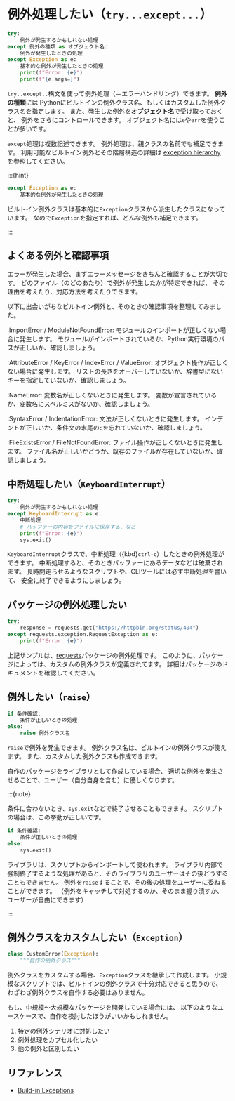 # 例外処理したい（`try...except...`）

```python
try:
    例外が発生するかもしれない処理
except 例外の種類 as オブジェクト名:
    例外が発生したときの処理
except Exception as e:
    基本的な例外が発生したときの処理
    print(f"Error: {e}")
    print(f"{e.args=}")
```

``try..except..``構文を使って例外処理（＝エラーハンドリング）できます。
**例外の種類**には
Pythonにビルトインの例外クラス名、もしくはカスタムした例外クラス名を指定します。
また、発生した例外を**オブジェクト名**で受け取っておくと、
例外をさらにコントロールできます。
オブジェクト名には`e`や`err`を使うことが多いです。

`except`処理は複数記述できます。
例外処理は、親クラスの名前でも補足できます。
利用可能なビルトイン例外とその階層構造の詳細は
[exception hierarchy](https://docs.python.org/3/library/exceptions.html#exception-hierarchy)
を参照してください。

:::{hint}

```python
except Exception as e:
    基本的な例外が発生したときの処理
```

ビルトイン例外クラスは基本的に`Exception`クラスから派生したクラスになっています。
なので`Exception`を指定すれば、どんな例外も補足できます。

:::

## よくある例外と確認事項

エラーが発生した場合、まずエラーメッセージをきちんと確認することが大切です。
どのファイル（のどのあたり）で例外が発生したかが特定できれば、
その理由を考えたり、対応方法を考えたりできます。

以下に出会いがちなビルトイン例外と、そのときの確認事項を整理してみました。

:ImportError / ModuleNotFoundError:
モジュールのインポートが正しくない場合に発生します。
モジュールがインポートされているか、Python実行環境のパスが正しいか、確認しましょう。

:AttributeError / KeyError / IndexError / ValueError:
オブジェクト操作が正しくない場合に発生します。
リストの長さをオーバーしていないか、辞書型にないキーを指定していないか、確認しましょう。

:NameError:
変数名が正しくないときに発生します。
変数が宣言されているか、変数名にスペルミスがないか、確認しましょう。

:SyntaxError / IndentationError:
文法が正しくないときに発生します。
インデントが正しいか、条件文の末尾の`:`を忘れていないか、確認しましょう。

:FileExistsError / FileNotFoundError:
ファイル操作が正しくないときに発生します。
ファイル名が正しいかどうか、既存のファイルが存在していないか、確認しましょう。

## 中断処理したい（`KeyboardInterrupt`）

```python
try:
    例外が発生するかもしれない処理
except KeyboardInterrupt as e:
    中断処理
    # バッファーの内容をファイルに保存する、など
    print(f"Error: {e}")
    sys.exit()
```

`KeyboardInterrupt`クラスで、中断処理（{kbd}`ctrl-c`）したときの例外処理ができます。
中断処理すると、そのときバッファーにあるデータなどは破棄されます。
長時間走らせるようなスクリプトや、CLIツールには必ず中断処理を書いて、
安全に終了できるようにしましょう。

## パッケージの例外処理したい

```python
try:
    response = requests.get("https://httpbin.org/status/404")
except requests.exception.RequestException as e:
    print(f"Error: {e}")
```

上記サンプルは、[requests](./python-requests.md)パッケージの例外処理です。
このように、パッケージによっては、カスタムの例外クラスが定義されてます。
詳細はパッケージのドキュメントを確認してください。

## 例外したい（`raise`）

```python
if 条件確認:
    条件が正しいときの処理
else:
    raise 例外クラス名
```

`raise`で例外を発生できます。
例外クラス名は、ビルトインの例外クラスが使えます。
また、カスタムした例外クラスも作成できます。

自作のパッケージをライブラリとして作成している場合、
適切な例外を発生させることで、ユーザー（自分自身を含む）に優しくなります。

:::{note}

条件に合わないとき、`sys.exit`などで終了させることもできます。
スクリプトの場合は、この挙動が正しいです。

```python
if 条件確認:
    条件が正しいときの処理
else:
    sys.exit()
```

ライブラリは、スクリプトからインポートして使われます。
ライブラリ内部で強制終了するような処理があると、そのライブラリのユーザーはその後どうすることもできません。
例外を`raise`することで、その後の処理をユーザーに委ねることができます。
（例外をキャッチして対処するのか、そのまま握り潰すか、ユーザーが自由にできます）

:::

## 例外クラスをカスタムしたい（``Exception``）

```python
class CustomError(Exception):
    """自作の例外クラス"""
```

例外クラスをカスタムする場合、`Exception`クラスを継承して作成します。
小規模なスクリプトでは、ビルトインの例外クラスで十分対応できると思うので、
わざわざ例外クラスを自作する必要はありません。

もし、中規模〜大規模なパッケージを開発している場合には、
以下のようなユースケースで、自作を検討したほうがいいかもしれません。

1. 特定の例外シナリオに対処したい
2. 例外処理をカプセル化したい
3. 他の例外と区別したい

## リファレンス

- [Build-in Exceptions](https://docs.python.org/3/library/exceptions.html)
